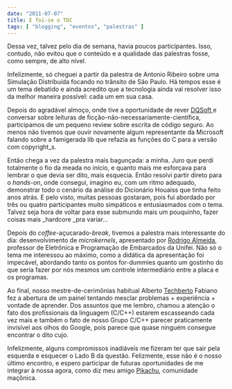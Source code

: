```yaml
---
date: "2011-07-07"
title: E foi-se o TDC
tags: [ "blogging", "eventos", "palestras" ]
---
```


Dessa vez, talvez pelo dia de semana, havia poucos participantes. Isso, contudo, não evitou que o conteúdo e a qualidade das palestras fosse, como sempre, de alto nível.

Infelizmente, só cheguei a partir da palestra de Antonio Ribeiro sobre uma Simulação Distribuída focando no trânsito de São Paulo. Há tempos esse é um tema debatido e ainda acredito que a tecnologia ainda vai resolver isso da melhor maneira possível: cada um em sua casa.

Depois do agradável almoço, onde tive a oportunidade de rever [DQSoft ](http://dqsoft.blogspot.com)e conversar sobre leituras de ficção-não-necessariamente-científica, participamos de um pequeno review sobre escrita de código seguro. Ao menos não tivemos que ouvir novamente algum representante da Microsoft falando sobre a famigerada lib que refazia as funções do C para a versão com copyright_s.

Então chega a vez da palestra mais bagunçada: a minha. Juro que perdi totalmente o fio da meada no início, e quanto mais me esforçava para lembrar o que devia ser dito, mais esquecia. Então resolvi partir direto para o _hands-on_, onde consegui, imagino eu, com um ritmo adequado, demonstrar todo o cenário da análise do Dicionário Houaiss que tinha feito anos atrás. E pelo visto, muitas pessoas gostaram, pois fui abordado por três ou quatro participantes muito simpáticos e entusiasmados com o tema. Talvez seja hora de voltar para esse submundo mais um pouquinho, fazer coisas mais _hardcore _pra variar...

Depois do _coffee_-açucarado-_break_, tivemos a palestra mais interessante do dia: desenvolvimento de _microkernels_, apresentado por [Rodrigo Almeida](http://twitter.com/#!/rmaalmeida/), professor de Eletrônica e Programação de Embarcados da Unifei. Não só o tema me interessou ao máximo, como a didática da apresentação foi impecável, abordando tanto os pontos for-dummies quanto um gostinho do que seria fazer por nós mesmos um controle intermediário entre a placa e os programas.

Ao final, nosso mestre-de-cerimônias habitual Alberto [Techberto](http://techberto.wordpress.com/) Fabiano fez a abertura de um painel tentando mesclar problemas + experiência + vontade de aprender. Dos assuntos que me lembro, chamou a atenção o fato dos profissionais da linguagem (C/C++) estarem escasseando cada vez mais e também o fato de nosso Grupo C/C++ parecer praticamente invisível aos olhos do Google, pois parece que quase ninguém consegue encontrar o dito cujo.

Infelizmente, alguns compromissos inadiáveis me fizeram ter que sair pela esquerda e esquecer o Lado B da questão. Felizmente, esse não é o nosso último encontro, e espero participar de futuras oportunidades de me integrar à nossa agora, como diz meu amigo [Pikachu](http://twitter.com/#!/andersondsantos/), comunidade maçônica.
